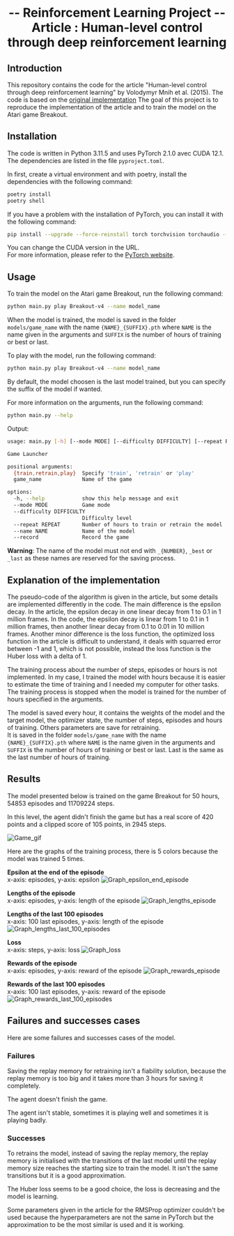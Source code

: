 # <div align="center"> -- Reinforcement Learning Project -- <br/> Article : Human-level control through deep reinforcement learning</div>

## Introduction

This repository contains the code for the article "Human-level control through deep reinforcement learning" by Volodymyr Mnih et al. (2015). The code is based on the [original implementation](content/article.pdf)
The goal of this project is to reproduce the implementation of the article and to train the model on the Atari game Breakout.

## Installation

The code is written in Python 3.11.5 and uses PyTorch 2.1.0 avec CUDA 12.1. The dependencies are listed in the file `pyproject.toml`.

In first, create a virtual environment and with poetry, install the dependencies with the following command:

```bash
poetry install
poetry shell
```

If you have a problem with the installation of PyTorch, you can install it with the following command:

```bash
pip install --upgrade --force-reinstall torch torchvision torchaudio --index-url https://download.pytorch.org/whl/cu121
```

You can change the CUDA version in the URL.\
For more information, please refer to the [PyTorch website](https://pytorch.org/get-started/locally/).


## Usage

To train the model on the Atari game Breakout, run the following command:

```bash
python main.py play Breakout-v4 --name model_name
```

When the model is trained, the model is saved in the folder `models/game_name` with the name `{NAME}_{SUFFIX}.pth` where `NAME` is the name given in the arguments and `SUFFIX` is the number of hours of training or best or last.

To play with the model, run the following command:

```bash
python main.py play Breakout-v4 --name model_name
```

By default, the model choosen is the last model trained, but you can specify the suffix of the model if wanted.

For more information on the arguments, run the following command:

```bash
python main.py --help
```

Output:

```bash
usage: main.py [-h] [--mode MODE] [--difficulty DIFFICULTY] [--repeat REPEAT] [--name NAME] [--record] {train,retrain,play} game_name

Game Launcher

positional arguments:
  {train,retrain,play}  Specify 'train', 'retrain' or 'play'
  game_name             Name of the game

options:
  -h, --help            show this help message and exit
  --mode MODE           Game mode
  --difficulty DIFFICULTY
                        Difficulty level
  --repeat REPEAT       Number of hours to train or retrain the model
  --name NAME           Name of the model
  --record              Record the game
```

**Warning**: The name of the model must not end with `_{NUMBER}`, `_best` or `_last` as these names are reserved for the saving process.

## Explanation of the implementation

The pseudo-code of the algorithm is given in the article, but some details are implemented differently in the code. The main difference is the epsilon decay. In the article, the epsilon decay in one linear decay from 1 to 0.1 in 1 million frames. In the code, the epsilon decay is linear from 1 to 0.1 in 1 million frames, then another linear decay from 0.1 to 0.01 in 10 million frames. Another minor difference is the loss function, the optimized loss function in the article is difficult to understand, it deals with squarred error between -1 and 1, which is not possible, instead the loss function is the Huber loss with a delta of 1.

The training process about the number of steps, episodes or hours is not implemented. In my case, I trained the model with hours because it is easier to estimate the time of training and I needed my computer for other tasks. The training process is stopped when the model is trained for the number of hours specified in the arguments.

The model is saved every hour, it contains the weights of the model and the target model, the optimizer state, the number of steps, episodes and hours of training. Others parameters are save for retraining.<br>
It is saved in the folder `models/game_name` with the name `{NAME}_{SUFFIX}.pth` where `NAME` is the name given in the arguments and `SUFFIX` is the number of hours of training or best or last. Last is the same as the last number of hours of training.<br>

## Results

The model presented below is trained on the game Breakout for 50 hours, 54853 episodes and 11709224 steps.

In this level, the agent didn't finish the game but has a real score of 420 points and a clipped score of 105 points, in 2945 steps.

![Game_gif](content/game.gif)

Here are the graphs of the training process, there is 5 colors because the model was trained 5 times.

**Epsilon at the end of the episode**<br>
x-axis: episodes, y-axis: epsilon
![Graph_epsilon_end_episode](content/Epsilon_at_the_end_of_the_episode.svg)

**Lengths of the episode**<br>
x-axis: episodes, y-axis: length of the episode
![Graph_lengths_episode](content/Lengths_Episode.svg)

**Lengths of the last 100 episodes**<br>
x-axis: 100 last episodes, y-axis: length of the episode
![Graph_lengths_last_100_episodes](content/Lengths_Last_100_episodes.svg)

**Loss**<br>
x-axis: steps, y-axis: loss
![Graph_loss](content/Loss.svg)

**Rewards of the episode**<br>
x-axis: episodes, y-axis: reward of the episode
![Graph_rewards_episode](content/Rewards_Episode.svg)

**Rewards of the last 100 episodes**<br>
x-axis: 100 last episodes, y-axis: reward of the episode
![Graph_rewards_last_100_episodes](content/Rewards_Last_100_episodes.svg)

## Failures and successes cases

Here are some failures and successes cases of the model.

### Failures

Saving the replay memory for retraining isn't a fiability solution, because the replay memory is too big and it takes more than 3 hours for saving it completely.

The agent doesn't finish the game.

The agent isn't stable, sometimes it is playing well and sometimes it is playing badly.

### Successes

To retrains the model, instead of saving the replay memory, the replay memory is initialised with the transitions of the last model until the replay memory size reaches the starting size to train the model. It isn't the same transitions but it is a good approximation.

The Huber loss seems to be a good choice, the loss is decreasing and the model is learning.

Some parameters given in the article for the RMSProp optimizer couldn't be used because the hyperparameters are not the same in PyTorch but the approximation to be the most similar is used and it is working.